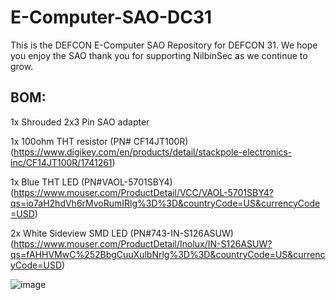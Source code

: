 # E-Computer-SAO-DC31

This is the DEFCON E-Computer SAO Repository for DEFCON 31. We hope you enjoy the SAO thank you for supporting NilbinSec as we continue to grow.

## BOM:
1x Shrouded 2x3 Pin SAO adapter

1x 100ohm THT resistor (PN# CF14JT100R) (https://www.digikey.com/en/products/detail/stackpole-electronics-inc/CF14JT100R/1741261)

1x Blue THT LED (PN#VAOL-5701SBY4) (https://www.mouser.com/ProductDetail/VCC/VAOL-5701SBY4?qs=io7aH2hdVh6rMvoRumIRlg%3D%3D&countryCode=US&currencyCode=USD)

2x White Sideview SMD LED (PN#743-IN-S126ASUW) (https://www.mouser.com/ProductDetail/Inolux/IN-S126ASUW?qs=fAHHVMwC%252BbgCuuXulbNrlg%3D%3D&countryCode=US&currencyCode=USD)



![image](https://github.com/NilbinSec/E-Computer-SAO-DC31/assets/85370905/3001616b-537a-442c-a886-7a6d731d45e2)
